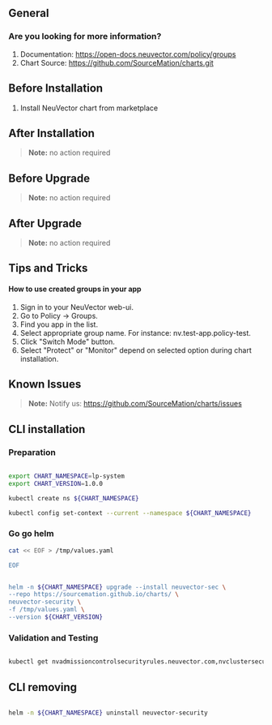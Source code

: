 ## General

### Are you looking for more information?


1. Documentation: https://open-docs.neuvector.com/policy/groups
2. Chart Source: https://github.com/SourceMation/charts.git


## Before Installation

1. Install NeuVector chart from marketplace


## After Installation

> **Note:**
> no action required

## Before Upgrade

> **Note:**
> no action required

## After Upgrade

> **Note:**
> no action required


## Tips and Tricks


#### How to use created groups in your app

1. Sign in to your NeuVector web-ui.
2. Go to Policy -> Groups.
3. Find you app in the list. 
4. Select appropriate group name. For instance: nv.test-app.policy-test.
4. Click "Switch Mode" button.
5. Select "Protect" or "Monitor" depend on selected option during chart installation.



## Known Issues

> **Note:**
> Notify us: https://github.com/SourceMation/charts/issues


## CLI installation

### Preparation

```bash

export CHART_NAMESPACE=lp-system
export CHART_VERSION=1.0.0

kubectl create ns ${CHART_NAMESPACE}

kubectl config set-context --current --namespace ${CHART_NAMESPACE}

```

### Go go helm

``` bash
cat << EOF > /tmp/values.yaml

EOF 


helm -n ${CHART_NAMESPACE} upgrade --install neuvector-sec \
--repo https://sourcemation.github.io/charts/ \
neuvector-security \
-f /tmp/values.yaml \
--version ${CHART_VERSION}

```

### Validation and Testing

```bash

kubectl get nvadmissioncontrolsecurityrules.neuvector.com,nvclustersecurityrules.neuvector.com,nvcomplianceprofiles.neuvector.com,nvdlpsecurityrules.neuvector.com,nvsecurityrules.neuvector.com,nvvulnerabilityprofiles.neuvector.com,nvwafsecurityrules.neuvector.com -A

```

## CLI removing

```bash

helm -n ${CHART_NAMESPACE} uninstall neuvector-security

```

